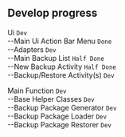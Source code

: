 Develop progress
----
Ui `Dev`  
--Main Ui Action Bar Menu `Done`  
--Adapters `Dev`  
--Main Backup List `Half Done`  
--New Backup Activity `Half Done`  
--Backup/Restore Activity(s) `Dev`  

Main Function `Dev`  
--Base Helper Classes `Dev`  
--Backup Package Generator `Dev`  
--Backup Package Loader `Dev`  
--Backup Package Restorer `Dev`  
